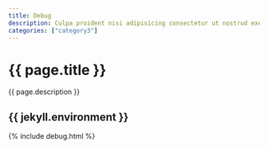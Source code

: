 ```yaml
---
title: Debug
description: Culpa proident nisi adipisicing consectetur ut nostrud exercitation do reprehenderit fugiat irure dolore ut irure. Eu consectetur duis est laboris culpa commodo anim ut tempor nulla. Laboris ex et proident exercitation.
categories: ["category3"]
---
```

<!--v1.2.135 pages/includes/debug.md-->

# {{ page.title }}

{{ page.description }}


## {{ jekyll.environment }} 

{% include debug.html %} 